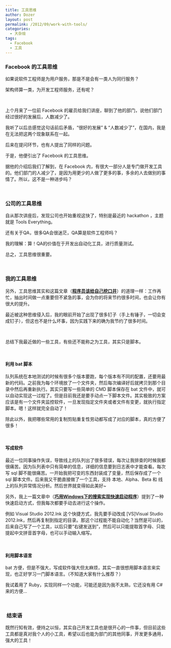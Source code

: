 ```yaml
---
title: 工具思维
author: Dozer
layout: post
permalink: /2012/09/work-with-tools/
categories:
  - 大杂烩
tags:
  - Facebook
  - 工具
---
```


### <span id="Facebook">Facebook 的工具思维</span>

如果说软件工程师是为用户服务，那是不是会有一类人为同行服务？

架构师算一类，为开发工程师服务，还有呢？

&nbsp;

上个月来了一位前 Facebook 的雇员给我们讲座，聊到了他的部门，说他们部门经过很好的发展后，人数减少了。

我听了以后总感觉这句话前后矛盾，“很好的发展” & “人数减少了”，在国内，我是在无法把这两个现象联系在一起。

后来在提问环节，也有人提出了同样的问题。

于是，他便引出了 Facebook 的工具思维。

<!--more-->

据他的介绍后我们了解到，在 Facebook 内，有很大一部分人是专门做开发工具的。他们部门的人减少了，是因为用更少的人做了更多的事，多余的人去做别的事情了。所以，这不是一种进步吗？

&nbsp;

### <span id="i">公司的工具思维</span>

自从那次讲座后，发现公司也开始重视这快了，特别是最近的 hackathon ，主题就是 Tools Everything。

还有关于QA，很多QA会很迷茫，QA算是软件工程师吗？

我的理解：算！QA的价值在于开发出自动化工具，进行质量测试。

总之，工具思维很重要。

&nbsp;

### <span id="i-2">我的工具思维</span>

另外，工具思维其实和这篇文章（<a href="http://blog.csdn.net/zyboy2000/article/details/5606517" target="_blank"><strong>程序员该给自己挖口井</strong></a>）的道理一样：工作再忙，抽出时间做一点重要但不紧急的事，会为你的将来节约很多时间，也会让你有很大的提升。

最近被这种思维侵入后，我的眼前开始了出现了很多钉子（手上有锤子，一切会变成钉子），但这也不是什么坏事，因为实践下来的确为我节约了很多时间。

&nbsp;

总结下我最近做的一些工具，有些还不能称之为工具，其实只是脚本。

&nbsp;

#### <span id="_bat">利用 bat 脚本</span>

队列系统在本地测试的时候有很多个版本要跑，每个版本有不同的配置，还要用最新的代码。之前我为每个环境放了一个文件夹，然后每次编译好后就拷贝到那个目录中然后再重新执行。其实只要写一些简单的 CMD 脚本保存在 bat 文件中，就可以自动实现这一过程了。但是目前我还是要手动点一下脚本文件。其实极致的方案应该是有一个文件夹监控软件，一旦发现指定文件夹或者文件有变更，就执行指定脚本。嗯！这样就完全自动了！

除此以外，我把哪些常用的复制剪贴重复性劳动都写成了对应的脚本，真的方便了很多！

&nbsp;

#### <span id="i-3">写成软件</span>

最近一位同事操作失误，导致线上的队列出了很多错误，每次让我排查的时候我都很痛苦。因为队列表中只有简单的信息，详细的信息要到日志表中才能查看。每次写 sql 脚不能很痛苦。一开始我把可变的东西封装成了变量，然后保存成了一个 sql 脚本文件。后来我又干脆直接做了一个工具，支持 本地、Alpha、Beta 和 线上的队列异常情况分析。然后世界就变得如此美好~

另外，我上一篇文章中（<a href="/2012/01/using-the-windows-search-for-fast-start-program/" target="_blank"><strong>巧用Windows下的搜索实现快速启动程序</strong></a>）提到了一种快速启动方式，但我每次都要手动去进行这个操作。

例如 Visual Studio 2012.lnk 这个快捷方式，我先要手动改成 [VS]Visual Studio 2012.lnk，然后再复制到指定的目录。那这个过程能不能自动化？当然是可以的，后来自己写了一个工具，以后只要“右键发送到”，然后可以只能提取首字母、只能提起中文拼音首字母，也可以手动输入缩写。

&nbsp;

#### <span id="i-4">利用脚本语言</span>

bat 方便，但是不强大，写成软件强大但太麻烦，其实一直很想用脚本语言来实现，也正好学习一门脚本语言。（不知道大家有什么推荐？）

我试着用了 Ruby，实现同样一个功能，可能还是因为我不太熟，它还没有用 C# 来的方便…

&nbsp;

### <span id="i-5"> 结束语</span>

既然行知有效，便持之以恒，其实自己开发工具也是很开心的一件事，但目前这些工具都是真对我个人的小工具，希望以后也能为部门的其他同事，开发更多通用，强大的工具！
